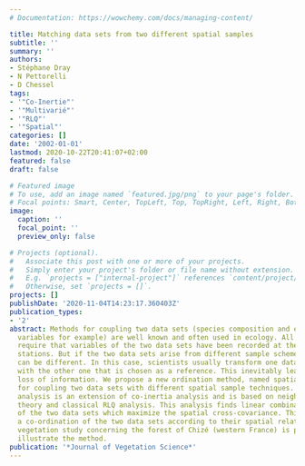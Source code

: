 ```yaml
---
# Documentation: https://wowchemy.com/docs/managing-content/

title: Matching data sets from two different spatial samples
subtitle: ''
summary: ''
authors:
- Stéphane Dray
- N Pettorelli
- D Chessel
tags:
- '"Co-Inertie"'
- '"Multivarié"'
- '"RLQ"'
- '"Spatial"'
categories: []
date: '2002-01-01'
lastmod: 2020-10-22T20:41:07+02:00
featured: false
draft: false

# Featured image
# To use, add an image named `featured.jpg/png` to your page's folder.
# Focal points: Smart, Center, TopLeft, Top, TopRight, Left, Right, BottomLeft, Bottom, BottomRight.
image:
  caption: ''
  focal_point: ''
  preview_only: false

# Projects (optional).
#   Associate this post with one or more of your projects.
#   Simply enter your project's folder or file name without extension.
#   E.g. `projects = ["internal-project"]` references `content/project/deep-learning/index.md`.
#   Otherwise, set `projects = []`.
projects: []
publishDate: '2020-11-04T14:23:17.360403Z'
publication_types:
- '2'
abstract: Methods for coupling two data sets (species composition and environmental
  variables for example) are well known and often used in ecology. All these methods
  require that variables of the two data sets have been recorded at the same sample
  stations. But if the two data sets arise from different sample schemes, sample locations
  can be different. In this case, scientists usually transform one data set to conform
  with the other one that is chosen as a reference. This inevitably leads to some
  loss of information. We propose a new ordination method, named spatial-RLQ analysis,
  for coupling two data sets with different spatial sample techniques. Spatial-RLQ
  analysis is an extension of co-inertia analysis and is based on neighbourhood graph
  theory and classical RLQ analysis. This analysis finds linear combinations of variables
  of the two data sets which maximize the spatial cross-covariance. This provides
  a co-ordination of the two data sets according to their spatial relationships. A
  vegetation study concerning the forest of Chizé (western France) is presented to
  illustrate the method.
publication: '*Journal of Vegetation Science*'
---
```

